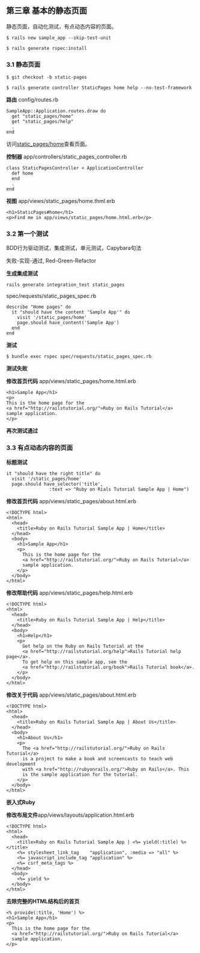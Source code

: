 ## 第三章 基本的静态页面

静态页面，自动化测试，有点动态内容的页面。

    $ rails new sample_app --skip-test-unit

    $ rails generate rspec:install

### 3.1 静态页面
 
    $ git checkout -b static-pages

    $ rails generate controller StaticPages home help --no-test-framework

**路由** config/routes.rb

    SampleApp::Application.routes.draw do
      get "static_pages/home"
      get "static_pages/help"
      .
    end

访问[static_pages/home](http://localhost:3000/static_pages/home)查看页面。

**控制器** app/controllers/static_pages_controller.rb

    class StaticPagesController < ApplicationController
      def home
      end
      .
    end

**视图** app/views/static_pages/home.thml.erb

    <h1>StaticPages#home</h1>
    <p>Find me in app/views/static_pages/home.html.erb</p>

### 3.2 第一个测试

BDD行为驱动测试，集成测试，单元测试，Capybara句法

失败-实现-通过, Red-Green-Refactor

**生成集成测试**

    rails generate integration_test static_pages

spec/requests/static_pages_spec.rb

    describe "Home pages" do
      it "should have the content 'Sample App'" do
        visit '/static_pages/home'
        page.should have_content('Sample App')
      end
    end

**测试**

    $ bundle exec rspec spec/requests/static_pages_spec.rb

**测试失败**

**修改首页代码** app/views/static_pages/home.html.erb

    <h1>Sample App</h1>
    <p>
    This is the home page for the 
    <a href="http://railstutorial.org/">Ruby on Rails Tutorial</a>
    sample application.
    </p>

**再次测试通过**

### 3.3 有点动态内容的页面

**标题测试**

    it "should have the right title" do
      visit '/static_pages/home'
      page.should have_selector('title', 
                    :text => "Ruby on Rials Tutorial Sample App | Home")

**修改首页代码** app/views/static_pages/about.html.erb

    <!DOCTYPE html>
    <html>
      <head>
        <title>Ruby on Rails Tutorial Sample App | Home</title>
      </head>
      <body>
        <h1>Sample App</h1>
        <p>
          This is the home page for the
          <a href="http://railstutorial.org/">Ruby on Rails Tutorial</a>
          sample application.
        </p>
      </body>
    </html>

**修改帮助代码** app/views/static_pages/help.html.erb

	<!DOCTYPE html>
	<html>
	  <head>
    	<title>Ruby on Rails Tutorial Sample App | Help</title>
	  </head>
	  <body>
		<h1>Help</h1>
		<p>
		  Get help on the Ruby on Rails Tutorial at the
		  <a href="http://railstutorial.org/help">Rails Tutorial help page</a>.
      	  To get help on this sample app, see the
          <a href="http://railstutorial.org/book">Rails Tutorial book</a>.
        </p>
	  </body>
	</html>

**修改关于代码** app/views/static_pages/about.html.erb

	<!DOCTYPE html>
	<html>
	  <head>
        <title>Ruby on Rails Tutorial Sample App | About Us</title>
	  </head>
	  <body>
    	<h1>About Us</h1>
    	<p>
      	  The <a href="http://railstutorial.org/">Ruby on Rails Tutorial</a>
      	  is a project to make a book and screencasts to teach web development
      	  with <a href="http://rubyonrails.org/">Ruby on Rails</a>. This
      	  is the sample application for the tutorial.
    	</p>
	  </body>
	</html>

**嵌入式Ruby**

**修改布局文件**app/views/layouts/application.html.erb

    <!DOCTYPE html>
    <html>
	  <head>
		<title>Ruby on Rails Tutorial Sample App | <%= yield(:title) %></title>
		<%= stylesheet_link_tag    "application", :media => "all" %>
		<%= javascript_include_tag "application" %>
		<%= csrf_meta_tags %>
	  </head>
	  <body>
		<%= yield %>
	  </body>
	</html>

**去除完整的HTML结构后的首页**

	<% provide(:title, 'Home') %>
	<h1>Sample App</h1>
	<p>
	  This is the home page for the
	  <a href="http://railstutorial.org/">Ruby on Rails Tutorial</a>
	  sample application.
	</p>